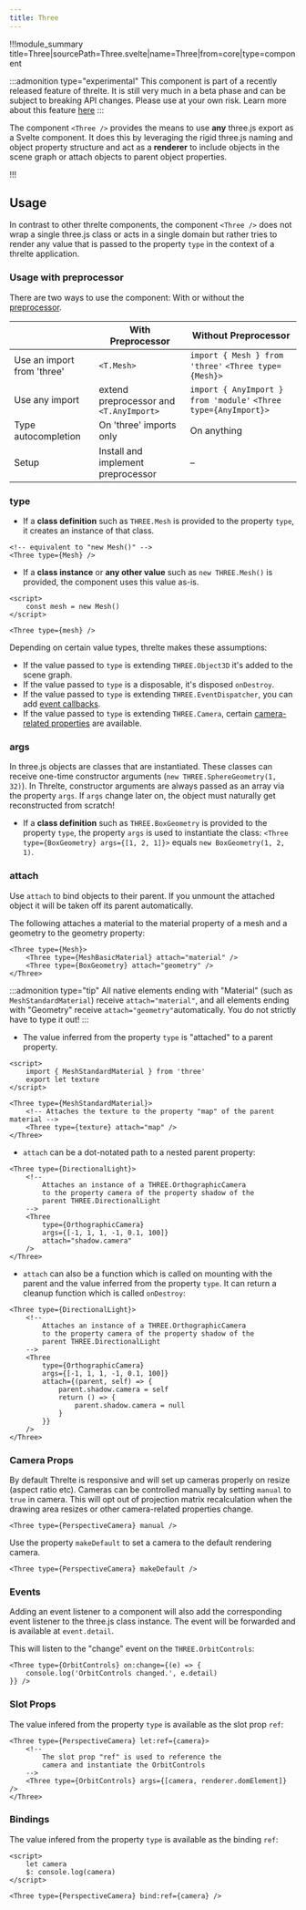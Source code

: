 ```yaml
---
title: Three
---
```


<script lang="ts">
import Example from '$examples/core/three-arcade-game/App.svelte'
</script>

!!!module_summary title=Three|sourcePath=Three.svelte|name=Three|from=core|type=component

:::admonition type="experimental"
This component is part of a recently released feature of threlte. It is still very much in a beta phase and can be subject to breaking API changes. Please use at your own risk. Learn more about this feature [here](/core-transition)
:::

The component `<Three />` provides the means to use **any** three.js export as a Svelte component. It does this by leveraging the rigid three.js naming and object property structure and act as a **renderer** to include objects in the scene graph or attach objects to parent object properties.

<ExampleWrapper>

<Example />

</ExampleWrapper>

!!!

## Usage

In contrast to other threlte components, the component `<Three />` does not wrap a single three.js class or acts in a single domain but rather tries to render any value that is passed to the property `type` in the context of a threlte application.

### Usage with preprocessor

There are two ways to use the component: With or without the [preprocessor](/preprocess).

<!-- prettier-ignore-start -->

|  | With Preprocessor | Without Preprocessor |
|---|---|---|
| Use an import from 'three' | `<T.Mesh>` | `import { Mesh } from 'three'` `<Three type={Mesh}>` |
| Use any import | extend preprocessor and `<T.AnyImport>` | `import { AnyImport } from 'module'` `<Three type={AnyImport}>` |
| Type autocompletion | On 'three' imports only | On anything |
| Setup | Install and implement preprocessor | – |

<!-- prettier-ignore-end -->

### type

- If a **class definition** such as `THREE.Mesh` is provided to the property `type`, it creates an instance of that class.

```svelte
<!-- equivalent to "new Mesh()" -->
<Three type={Mesh} />
```

- If a **class instance** or **any other value** such as `new THREE.Mesh()` is provided, the component uses this value as-is.

```svelte
<script>
	const mesh = new Mesh()
</script>

<Three type={mesh} />
```

Depending on certain value types, threlte makes these assumptions:

- If the value passed to `type` is extending `THREE.Object3D` it's added to the scene graph.
- If the value passed to `type` is a disposable, it's disposed `onDestroy`.
- If the value passed to `type` is extending `THREE.EventDispatcher`, you can add [event callbacks](#events).
- If the value passed to `type` is extending `THREE.Camera`, certain [camera-related properties](#camera-props) are available.

### args

In three.js objects are classes that are instantiated. These classes can receive one-time constructor arguments (`new THREE.SphereGeometry(1, 32)`). In Threlte, constructor arguments are always passed as an array via the property `args`. If `args` change later on, the object must naturally get reconstructed from scratch!

- If a **class definition** such as `THREE.BoxGeometry` is provided to the property `type`, the property `args` is used to instantiate the class: `<Three type={BoxGeometry} args={[1, 2, 1]}>` equals `new BoxGeometry(1, 2, 1)`.

### attach

Use `attach` to bind objects to their parent. If you unmount the attached object it will be taken off its parent automatically.

The following attaches a material to the material property of a mesh and a geometry to the geometry property:

```svelte
<Three type={Mesh}>
	<Three type={MeshBasicMaterial} attach="material" />
	<Three type={BoxGeometry} attach="geometry" />
</Three>
```

:::admonition type="tip"
All native elements ending with "Material" (such as `MeshStandardMaterial`) receive `attach="material"`, and all elements ending with "Geometry" receive `attach="geometry"`automatically. You do not strictly have to type it out!
:::

- The value inferred from the property `type` is "attached" to a parent property.

```svelte
<script>
	import { MeshStandardMaterial } from 'three'
	export let texture
</script>

<Three type={MeshStandardMaterial}>
	<!-- Attaches the texture to the property "map" of the parent material -->
	<Three type={texture} attach="map" />
</Three>
```

- `attach` can be a dot-notated path to a nested parent property:

```svelte
<Three type={DirectionalLight}>
	<!--
		Attaches an instance of a THREE.OrthographicCamera
		to the property camera of the property shadow of the
		parent THREE.DirectionalLight
	-->
	<Three
		type={OrthographicCamera}
		args={[-1, 1, 1, -1, 0.1, 100]}
		attach="shadow.camera"
	/>
</Three>
```

- `attach` can also be a function which is called on mounting with the parent and the value inferred from the property `type`. It can return a cleanup function which is called `onDestroy`:

```svelte
<Three type={DirectionalLight}>
	<!--
		Attaches an instance of a THREE.OrthographicCamera
		to the property camera of the property shadow of the
		parent THREE.DirectionalLight
	-->
	<Three
		type={OrthographicCamera}
		args={[-1, 1, 1, -1, 0.1, 100]}
		attach={(parent, self) => {
			parent.shadow.camera = self
			return () => {
				parent.shadow.camera = null
			}
		}}
	/>
</Three>
```

### Camera Props

By default Threlte is responsive and will set up cameras properly on resize (aspect ratio etc).
Cameras can be controlled manually by setting `manual` to `true` in camera. This will opt out of projection matrix recalculation when the drawing area resizes or other camera-related properties change.

```svelte
<Three type={PerspectiveCamera} manual />
```

Use the property `makeDefault` to set a camera to the default rendering camera.

```svelte
<Three type={PerspectiveCamera} makeDefault />
```

### Events

Adding an event listener to a component will also add the corresponding event listener to the three.js class instance. The event will be forwarded and is available at `event.detail`.

This will listen to the "change" event on the `THREE.OrbitControls`:

```svelte
<Three type={OrbitControls} on:change={(e) => {
	console.log('OrbitControls changed.', e.detail)
}} />
```

### Slot Props

The value infered from the property `type` is available as the slot prop `ref`:

```svelte
<Three type={PerspectiveCamera} let:ref={camera}>
	<!--
		The slot prop "ref" is used to reference the
		camera and instantiate the OrbitControls
	-->
	<Three type={OrbitControls} args={[camera, renderer.domElement]} />
</Three>
```

### Bindings

The value infered from the property `type` is available as the binding `ref`:

```svelte
<script>
	let camera
	$: console.log(camera)
</script>

<Three type={PerspectiveCamera} bind:ref={camera} />
```
